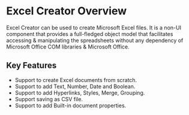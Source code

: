 # Excel Creator Overview

Excel Creator can be used to create Microsoft Excel files. It is a non-UI component that provides a full-fledged object model that facilitates accessing & manipulating the spreadsheets without any dependency of Microsoft Office COM libraries & Microsoft Office.

## Key Features

* Support to create Excel documents from scratch.
* Support to add Text, Number, Date and Boolean.
* Support to add Hyperlinks, Styles, Merge, Grouping.
* Support saving as CSV file.
* Support to add Built-in document properties.